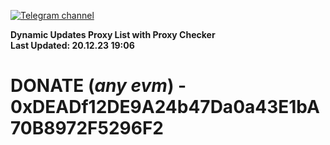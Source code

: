 [![Telegram channel](https://img.shields.io/endpoint?url=https://runkit.io/damiankrawczyk/telegram-badge/branches/master?url=https://t.me/n4z4v0d)](https://t.me/n4z4v0d) 

**Dynamic Updates Proxy List with Proxy Checker**  
**Last Updated: 20.12.23 19:06**

# DONATE (_any evm_) - 0xDEADf12DE9A24b47Da0a43E1bA70B8972F5296F2

